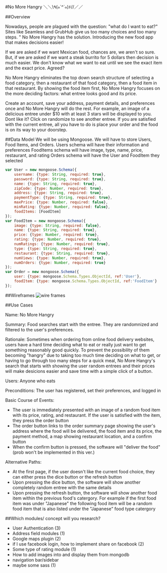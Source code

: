 #No More Hangry ＼＼\\٩(๑`^´๑)۶//／／

##Overview

Nowadays, people are plagued with the question: "what do I want to eat?" Sites like Seamless and GrubHub give us too many choices and too many steps. " No More Hangry has the solution. Introducing the new food app that makes decisions easier! 

If we are asked if we want Mexican food, chances are, we aren't so sure. But, if we are asked if we want a steak burrito for 5 dollars then decision is much easier. We don't know what we want to eat until we see the exact item and the exact price. Agreed? 

No More Hangry eliminates the top down search structure of selecting a food category, then a restaurant of that food category, then a food item in that restaurant. 
By showing the food item first, No More Hangry focuses on the more deciding factors: what entree looks good and its price. 

Create an account, save your address, payment details, and preferences once and No More Hangry will do the rest. For example, an image of a delicious entree under $10 with at least 3 stars will be displayed to you. Dont like it? Click on randomize to see another entree. If you are satisfied with the current entree, all you have to do is place your order and the food is on its way to your doorstep.


##Data Model
We will be using Mongoose. 
We will have to store Users, Food Items, and Orders.
	Users schema will have their information and preferences
	FoodItems schema will have image, type, name, price, restaurant, and rating
	Orders schema will have the User and FoodItem they selected 
```javascript
var User = new mongoose.Schema({
	username: {type: String, required: true},
	password: {type: String, required: true},
	name: {type: String, required: true},
	zipCode: {type: Number, required: true},
	address: {type: String, required: true},
	paymentType: {type: String, required: true},
	maxPrice: {type: Number, required: false},
	minRating: {type: Number, required: false},
	foodItems: [FoodItem]
});
var FoodItem = new mongoose.Schema({
	image: {type: String, required: false},
	name: {type: String, required: true},
	price: {type: Number, required: true},
	rating: {type: Number, required: true},
	numRatings: {type: Number, required: true},
	type: {type: String, required: true},
	restaurant: {type: String, required: true},
	numViews: {type: Number, required: true},
	numOrders: {type: Number, required: true}
});
var Order = new mongoose.Schema({
	user: {type: mongoose.Schema.Types.ObjectId, ref:'User'},
	foodItem: {type: mongoose.Schema.Types.ObjectId, ref:'FoodItem'}
});

```

##Wireframes
![wire frames](no_more_hangry/documentation/wireframes.png)

##Use Cases
<p>Name: <t>No More Hangry</t></p>

<p>Summary: <t>Food searches start with the entree. They are randomnized and filtered to the user's preferences. </t></p>

<p>Rationale: <t>Sometimes when ordering from online food delivery websites, users have a hard time deciding what to eat or really just want to get something reasonably good quickly. To prevent the possibility of them becoming "hangry" due to taking too much time deciding on what to get, or having to go through too many steps for a quick meal, No More Hangry's search that starts with showing the user random entrees and their prices will make desicions easier and save time with a simple click of a button.</t></p>

<p>Users: <t>Anyone who eats</t></p>

<p>Preconditions: <t>The user has registered, set their preferences, and logged in</t></p>

<p>Basic Course of Events: <t><ul>
	<li>The user is immediately presented with an image of a random food item with its price, rating, and restaurant. If the user is satisfied with the item, they press the order button</li>
	<li>The order button links to the order summary page showing the user's address where the food will be delivered, the food item and its price, the payment method, a map showing restaurant location, and a confirm button</Li>
	<li>When the confirm button is pressed, the software will "deliver the food"(prob won't be implemented in this ver.)</li>
</ul></t>
Alternative Paths: <t><ul>
	<li>At the first page, if the user doesn't like the current food choice, they can either press the dice button or the refresh button</li>
	<li>Upon pressing the dice button, the software will show another completely random entree with the same details</li>
	<li>Upon pressing the refresh button, the software will show another food item within the previous food's catergory. For example if the first food item was under "Japanese" the following food item will be a random food item that is also listed under the "Japanese" food type catergory</li>
</ul></t></p>

##Which modules/ concept will you research?
<ul>
	<li>User Authentication (3)</li>
	<li>Address field modules (1)</li>
	<li>Google maps plugin (2)</li>
	<li>if I use facebook login, how to implement share on facebook (2)</li>
	<li>Some type of rating module (1)</li>
	<li>How to add images into and display them from mongodb</li>
	<li>navigation bar/sidebar</li>
	<li>maybe some sass (1)</li>
</ul>
